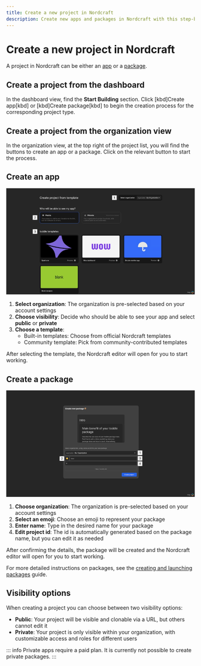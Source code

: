 ```yaml
---
title: Create a new project in Nordcraft
description: Create new apps and packages in Nordcraft with this step-by-step guide covering organization settings, visibility options and template selection.
---
```


# Create a new project in Nordcraft

A project in Nordcraft can be either an [app](/get-started/overview#apps) or a [package](/get-started/overview#packages).

## Create a project from the dashboard

In the dashboard view, find the **Start Building** section. Click [kbd]Create app[kbd] or [kbd]Create package[kbd] to begin the creation process for the corresponding project type.

## Create a project from the organization view

In the organization view, at the top right of the project list, you will find the buttons to create an app or a package. Click on the relevant button to start the process.

## Create an app

![Create app|16/9](create-an-app.webp)

1. **Select organization**: The organization is pre-selected based on your account settings
2. **Choose visibility**: Decide who should be able to see your app and select **public** or **private**
3. **Choose a template**:
   - Built-in templates: Choose from official Nordcraft templates
   - Community template: Pick from community-contributed templates

After selecting the template, the Nordcraft editor will open for you to start working.

## Create a package

![Create package|16/9](create-a-package.webp)

1. **Choose organization**: The organization is pre-selected based on your account settings
2. **Select an emoji**: Choose an emoji to represent your package
3. **Enter name**: Type in the desired name for your package
4. **Edit project id**: The id is automatically generated based on the package name, but you can edit it as needed

After confirming the details, the package will be created and the Nordcraft editor will open for you to start working.

For more detailed instructions on packages, see the [creating and launching packages](/packages/creating-and-launching) guide.

## Visibility options

When creating a project you can choose between two visibility options:

- **Public**: Your project will be visible and clonable via a URL, but others cannot edit it
- **Private**: Your project is only visible within your organization, with customizable access and roles for different users

::: info
Private apps require a paid plan.
It is currently not possible to create private packages.
:::
